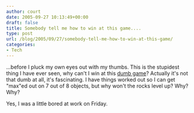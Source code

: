 ```yaml
---
author: court
date: 2005-09-27 10:13:49+00:00
draft: false
title: Somebody tell me how to win at this game....
type: post
url: /blog/2005/09/27/somebody-tell-me-how-to-win-at-this-game/
categories:
- Tech
---
```


...before I pluck my own eyes out with my thumbs.  This is the stupidest thing I have ever seen, why can't I win at this [dumb game](http://www.eyezmaze.com/grow/RPG/index.html)?  Actually it's not that dumb at all, it's fascinating.  I have things worked out so I can get "max"ed out on 7 out of 8 objects, but why won't the rocks level up?  Why?  Why?

Yes, I was a little bored at work on Friday.
